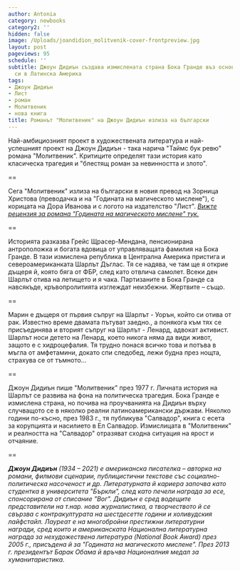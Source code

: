 ```yaml
---
author: Antonia
category: newbooks
category2: ''
hidden: false
image: /Uploads/joandidion_molitvenik-cover-frontpreview.jpg
layout: post
pageviews: 95
schedule: ''
subtitle: Джоун Дидиън създава измислената страна Бока Гранде въз основа на проучванията
  си в Латинска Америка
tags:
- Джоун Дидиън
- Лист
- роман
- Молитвеник
- нова книга
title: Романът "Молитвеник" на Джоун Дидиън излиза на български
---
```


Най-амбициозният проект в художествената литература и най-успешният проект на Джоун Дидиън - така нарича "Таймс бук ревю" романа "Молитвеник". Критиците определят тази история като класическа трагедия и "блестящ роман за невинността и злото". 

\==

Сега "Молитвеник" излиза на български в новия превод на Зорница Христова (преводачка и на "Годината на магическото мислене"), с корицата на Дора Иванова и с логото на издателство "Лист". *[Вижте рецензия за романа "Годината на магическото мислене" тук.](https://literaturnirazgovori.com/bookreviews/2021/07/15/10-17-%D0%B3%D0%BE%D0%B4%D0%B8%D0%BD%D0%B0%D1%82%D0%B0-%D0%BD%D0%B0-%D0%BC%D0%B0%D0%B3%D0%B8%D1%87%D0%B5%D1%81%D0%BA%D0%BE%D1%82%D0%BE-%D0%BC%D0%B8%D1%81%D0%BB%D0%B5%D0%BD%D0%B5-%D0%B7%D0%B0-%D1%82%D1%80%D0%B0%D1%83%D1%80%D0%B0-%D0%B8-%D0%B3%D1%80%D0%B0%D0%BD%D0%B8%D1%87%D0%BD%D0%B8%D1%8F-%D0%BC%D0%B8%D0%B3-%D0%BD%D0%B0-%D1%83%D0%BC%D0%B8%D1%80%D0%B0%D0%BD%D0%B5%D1%82%D0%BE.html)*

\==

Историята разказва Грейс Щрасер-Мендана, пенсионирана антроположка и богата вдовица от управляващата фамилия на Бока Гранде. В тази измислена република в Централна Америка пристига и североамериканката Шарлът Дъглас. Тя се надява, че там ще я открие дъщеря й, която бяга от ФБР, след като отвлича самолет. Всеки ден Шарлът отива на летището и я чака. Партизаните в Бока Гранде са навсякъде, кръвопролитията изглеждат неизбежни. Жертвите – също.

\==

Марин е дъщеря от първия съпруг на Шарлът - Уорън, който си отива от рак. Известно време двамата пътуват заедно., а понякога към тях се присъединява и вторият съпруг на Шарлът - Ленард, адвокат активист. Шарлът носи детето на Ленард, което никога няма да види живот, защото е с хидроцефалия. Тя трудно понася всичко това и потъва в мъгла от амфетамини, докато спи следобед, лежи будна през нощта, страхува се от тъмното...

\==

Джоун Дидиън пише "Молитвеник" през 1977 г. Личната история на Шарлът се развива на фона на политическа трагедия. Бока Гранде е измислена страна, но почива на проучванията на Дидиън върху случващото се в няколко реални латиноамерикански държави. Няколко години по-късно, през 1983 г., тя публикува "Салвадор", книга с есета за корупцията и насилието в Ел Салвадор. Измислицата в "Молитвеник" и реалността на "Салвадор" отразяват сходна ситуация на ярост и отчаяние.

\==

***Джоун Дидиън** (1934 – 2021) е американска писателка – авторка на романи, филмови сценарии, публицистични текстове със социално-политическа насоченост и др. Литературната й кариера започва като студентка в университета "Бъркли", след като печели награда за есе, спонсорирана от списание "Вог". Дидиън е сред водещите представители на т.нар. нова журналистика, а творчеството й се свързва с контракултурата на шестдесетте години и холивудския лайфстайл. Лауреат е на многобройни престижни литературни награди, сред които и американската Национална литературна награда за нехудожествена литература (National Book Award) през 2005 г., присъдена й за "Годината на магическото мислене". През 2013 г. президентът Барак Обама й връчва Националния медал за хуманитаристика.*